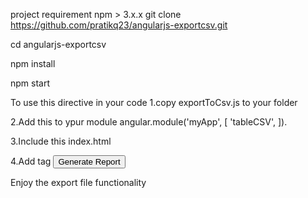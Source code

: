 project requirement
npm > 3.x.x
git clone https://github.com/pratikq23/angularjs-exportcsv.git

cd angularjs-exportcsv

npm install

npm start 



To use this directive in your code
1.copy exportToCsv.js to your folder

2.Add this to ypur module 
angular.module('myApp', [
  'tableCSV',
]).

3.Include this <script src='directive/exportToCsv.js'></script> index.html

4.Add tag <button export-to-csv>Generate Report</button>


Enjoy the export file functionality